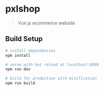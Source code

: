 # pxlshop

> Vue.js ecommerce website

## Build Setup

``` bash
# install dependencies
npm install

# serve with hot reload at localhost:8080
npm run dev

# build for production with minification
npm run build
```

